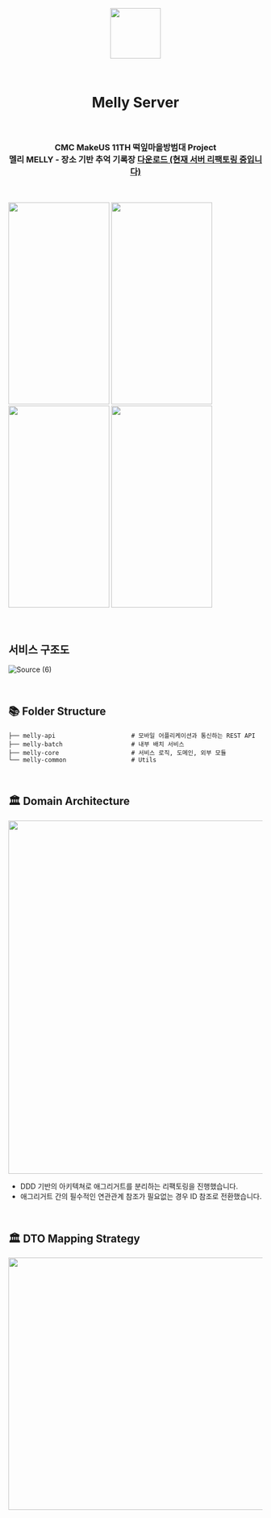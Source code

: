 <p align="center"><img src="https://user-images.githubusercontent.com/82302520/201555435-61b2b766-3b0b-4aa3-81c2-a185dccd5e2b.png"  width="100" height="100"></p>
<br>
<div align="center">
<h1>Melly Server</h1>

  <br>
<h3>CMC MakeUS 11TH 떡잎마을방범대 Project <br>
  멜리 MELLY - 장소 기반 추억 기록장 <a href=https://apps.apple.com/kr/app/%EB%A9%9C%EB%A6%AC-melly-%EC%9E%A5%EC%86%8C-%EA%B8%B0%EB%B0%98-%EC%B6%94%EC%96%B5-%EA%B8%B0%EB%A1%9D%EC%9E%A5/id6444202109>다운로드 (현재 서버 리팩토링 중입니다)</a></h3>
</div>
<br>
<br>
<div text-align: center>
<img src="https://user-images.githubusercontent.com/82302520/201556888-178a06ed-6839-43da-8194-5f48739d059d.png"  width="200" height="400">
<img src="https://user-images.githubusercontent.com/82302520/201556895-0a567bee-c4c4-466f-8615-7a804545b848.png"  width="200" height="400">
<img src="https://user-images.githubusercontent.com/82302520/201556897-a05261d3-cd7e-436b-958e-eb8ecf38f3de.png"  width="200" height="400">
<img src="https://user-images.githubusercontent.com/82302520/201556901-cd4c2cc2-0bed-4aab-8e4e-6fffe591f1d1.png"  width="200" height="400">
  </div>

<br>
<br>

## 서비스 구조도
![Source (6)](https://github.com/CMC11th-Melly/Melly_Server/assets/82302520/5381eaa9-f9af-48d8-aa45-0b943447fd0d)


<br>

## 📚 Folder Structure

```
├── melly-api                     # 모바일 어플리케이션과 통신하는 REST API
├── melly-batch                   # 내부 배치 서비스        
├── melly-core                    # 서비스 로직, 도메인, 외부 모듈          
└── melly-common                  # Utils           
```

<br>

## 🏛 Domain Architecture

<img src="https://user-images.githubusercontent.com/82302520/234835879-48072114-75ba-476c-9914-a731967ca4bf.png" width="800" height="700">

- DDD 기반의 아키텍쳐로 애그리거트를 분리하는 리팩토링을 진행했습니다.
- 애그리거트 간의 필수적인 연관관계 참조가 필요없는 경우 ID 참조로 전환했습니다.

<br>


## 🏛 DTO Mapping Strategy

<img src="https://github.com/CMC11th-Melly/Melly_Server/assets/82302520/fcd5ce2f-276d-4b7a-8699-403a0610c6a9" width="700" height="500">


<br>







